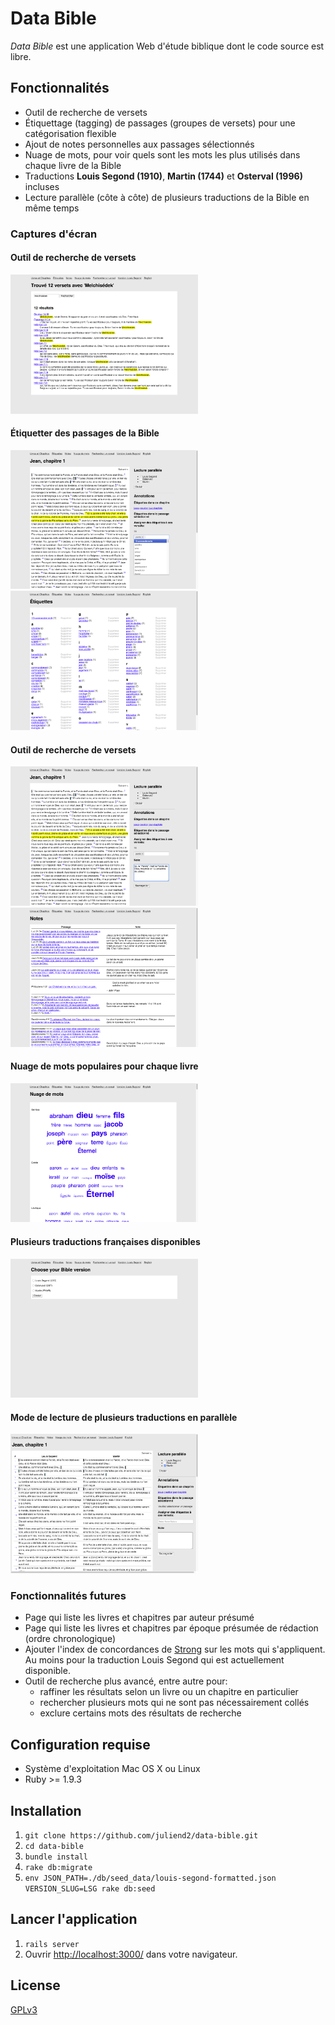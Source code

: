 # Data Bible

*Data Bible* est une application Web d'étude biblique dont le code source est libre.

## Fonctionnalités

* Outil de recherche de versets
* Étiquettage (tagging) de passages (groupes de versets) pour une catégorisation flexible
* Ajout de notes personnelles aux passages sélectionnés
* Nuage de mots, pour voir quels sont les mots les plus utilisés dans chaque
  livre de la Bible
* Traductions **Louis Segond (1910)**, **Martin (1744)** et **Osterval (1996)** incluses
* Lecture parallèle (côte à côte) de plusieurs traductions de la Bible en même temps

### Captures d'écran

#### Outil de recherche de versets

<div>
<a href="doc/db_searchresults.gif"><img src="doc/db_searchresults.gif" width="300px" /></a>
</div>

#### Étiquetter des passages de la Bible

<div>
<a href="doc/db_tagger.gif"><img src="doc/db_tagger.gif" width="300px" /></a>
<a href="doc/db_tags.gif"><img src="doc/db_tags.gif" width="300px" /></a>
</div>

#### Outil de recherche de versets

<div>
<a href="doc/db_annoter.gif"><img src="doc/db_annoter.gif" width="300px" /></a>
<a href="doc/db_notes.gif"><img src="doc/db_notes.gif" width="300px" /></a>
</div>

#### Nuage de mots populaires pour chaque livre

<div>
<a href="doc/db_wordcloud.gif"><img src="doc/db_wordcloud.gif" width="300px" /></a>
</div>

#### Plusieurs traductions françaises disponibles

<div>
<a href="doc/db_versions.gif"><img src="doc/db_versions.gif" width="300px" /></a>
</div>

#### Mode de lecture de plusieurs traductions en parallèle

<div>
<a href="doc/db_lecture_parallele.gif"><img src="doc/db_lecture_parallele.gif" width="300px" /></a>
</div>

### Fonctionnalités futures

* Page qui liste les livres et chapitres par auteur présumé
* Page qui liste les livres et chapitres par époque présumée de rédaction (ordre chronologique)
* Ajouter l'index de concordances de [Strong](https://en.wikipedia.org/wiki/Strong%27s_Concordance) sur les mots qui s'appliquent. Au moins pour la traduction Louis Segond qui est actuellement disponible.
* Outil de recherche plus avancé, entre autre pour:
  * raffiner les résultats selon un livre ou un chapitre en particulier
  * rechercher plusieurs mots qui ne sont pas nécessairement collés
  * exclure certains mots des résultats de recherche

## Configuration requise

* Système d'exploitation Mac OS X ou Linux
* Ruby >= 1.9.3

## Installation

1. `git clone https://github.com/juliend2/data-bible.git`
2. `cd data-bible`
3. `bundle install`
4. `rake db:migrate`
5. `env JSON_PATH=./db/seed_data/louis-segond-formatted.json VERSION_SLUG=LSG rake db:seed`

## Lancer l'application

1. `rails server`
2. Ouvrir [http://localhost:3000/](http://localhost:3000/) dans votre
   navigateur.

## License

[GPLv3](http://www.gnu.org/licenses/gpl-3.0.fr.html)
